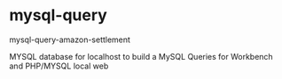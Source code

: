# mysql-query
mysql-query-amazon-settlement

MYSQL database for localhost to build a MySQL Queries for Workbench and PHP/MYSQL local web

